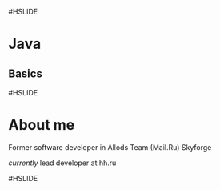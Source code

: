 #HSLIDE
# Java
## Basics

#HSLIDE
# About me
Former software developer in Allods Team (Mail.Ru)
Skyforge

*currently* lead developer at hh.ru

#HSLIDE